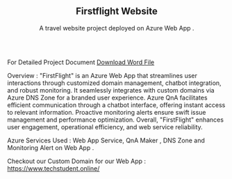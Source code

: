 <h2 align="center">Firstflight Website</h2>
<div align="center">
<p>A travel website project deployed on Azure Web App .</p>
<a href="https://github.com/ArpitMallah09/project_flightweb/edit/" target="_blank"></a>
</div> <br/><br/>

For Detailed Project Document [Download Word File](https://github.com/ArpitMallah09/project_flightweb/blob/main/FirstFlight.docx)

Overview : "FirstFlight" is an Azure Web App that streamlines user interactions through customized domain management, chatbot integration, and robust monitoring. It seamlessly integrates with custom domains via Azure DNS Zone for a branded user experience. Azure QnA facilitates efficient communication through a chatbot interface, offering instant access to relevant information. Proactive monitoring alerts ensure swift issue management and performance optimization. Overall, "FirstFlight" enhances user engagement, operational efficiency, and web service reliability.


Azure Services Used : Web App Service, QnA Maker , DNS Zone and Monitoring Alert on Web App . 

Checkout our Custom Domain for our Web App : https://www.techstudent.online/
